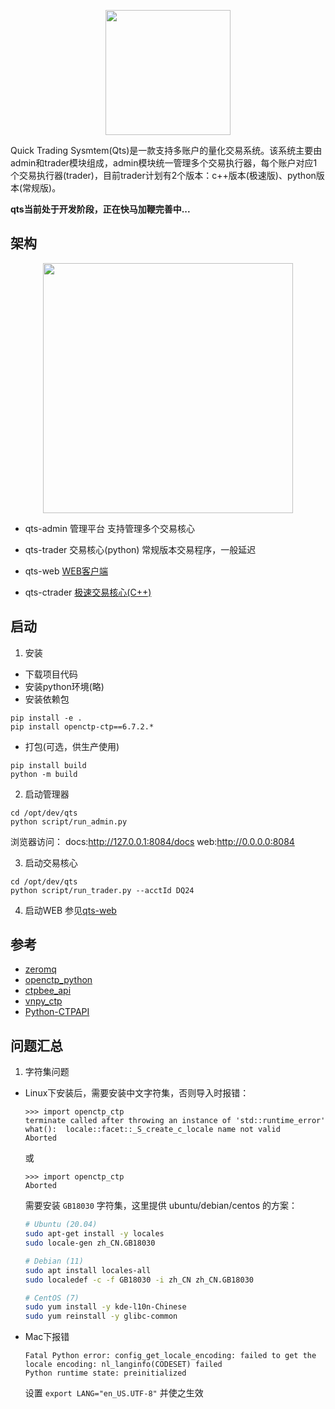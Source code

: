 
<p align="center">
  <img src="./qts-logo.png" width="200">
</p>

Quick Trading Sysmtem(Qts)是一款支持多账户的量化交易系统。该系统主要由admin和trader模块组成，admin模块统一管理多个交易执行器，每个账户对应1个交易执行器(trader)，目前trader计划有2个版本：c++版本(极速版)、python版本(常规版)。

**qts当前处于开发阶段，正在快马加鞭完善中...**


## 架构

<p align="center">
  <img src="./qts-arti.png" width="400">
</p>

* qts-admin   管理平台
支持管理多个交易核心
* qts-trader  交易核心(python)
常规版本交易程序，一般延迟

* qts-web      [WEB客户端](https://github.com/csuduan/qts-web)
* qts-ctrader  [极速交易核心(C++)](https://github.com/csuduan/qts-ctrader)

## 启动
1. 安装
* 下载项目代码
* 安装python环境(略)  
* 安装依赖包
```
pip install -e .
pip install openctp-ctp==6.7.2.*
```
* 打包(可选，供生产使用)
```
pip install build
python -m build
``` 

2. 启动管理器
```
cd /opt/dev/qts
python script/run_admin.py

```
浏览器访问：
docs:http://127.0.0.1:8084/docs
web:http://0.0.0.0:8084

3. 启动交易核心
```
cd /opt/dev/qts
python script/run_trader.py --acctId DQ24
```

4. 启动WEB
参见[qts-web](https://github.com/csuduan/qts-web)


## 参考
* [zeromq](https://github.com/zeromq/pyzmq)
* [openctp_python](https://github.com/openctp/openctp-ctp-python)
* [ctpbee_api](https://github.com/ctpbee/ctpbee_api/tree/master)
* [vnpy_ctp](https://github.com/vnpy/vnpy_ctp)
* [Python-CTPAPI](https://github.com/nicai0609/Python-CTPAPI)

## 问题汇总

1. 字符集问题

- Linux下安装后，需要安装中文字符集，否则导入时报错：

  ```text
  >>> import openctp_ctp
  terminate called after throwing an instance of 'std::runtime_error'
  what():  locale::facet::_S_create_c_locale name not valid
  Aborted
  ```

  或

  ```text
  >>> import openctp_ctp
  Aborted
  ```

  需要安装 `GB18030` 字符集，这里提供 ubuntu/debian/centos 的方案：

  ```bash
  # Ubuntu (20.04)
  sudo apt-get install -y locales
  sudo locale-gen zh_CN.GB18030
  
  # Debian (11)
  sudo apt install locales-all
  sudo localedef -c -f GB18030 -i zh_CN zh_CN.GB18030
  
  # CentOS (7)
  sudo yum install -y kde-l10n-Chinese
  sudo yum reinstall -y glibc-common
  ```

- Mac下报错

  ```text
  Fatal Python error: config_get_locale_encoding: failed to get the locale encoding: nl_langinfo(CODESET) failed
  Python runtime state: preinitialized
  ```

  设置 `export LANG="en_US.UTF-8"` 并使之生效
